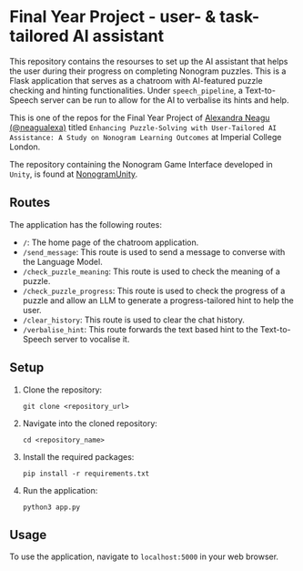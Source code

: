 # Final Year Project - user- & task-tailored AI assistant

This repository contains the resourses to set up the AI assistant that helps the user during their progress on completing Nonogram puzzles.
This is a Flask application that serves as a chatroom with AI-featured puzzle checking and hinting functionalities.
Under `speech_pipeline`, a Text-to-Speech server can be run to allow for the AI to verbalise its hints and help.

This is one of the repos for the Final Year Project of [Alexandra Neagu (@neagualexa)](https://github.com/neagualexa) titled `Enhancing Puzzle-Solving with User-Tailored AI Assistance: A Study on Nonogram Learning Outcomes` at Imperial College London.

The repository containing the Nonogram Game Interface developed in `Unity`, is found at [NonogramUnity](https://github.com/neagualexa/NonogramUnity).

## Routes

The application has the following routes:

- `/`: The home page of the chatroom application.
- `/send_message`: This route is used to send a message to converse with the Language Model.
- `/check_puzzle_meaning`: This route is used to check the meaning of a puzzle.
- `/check_puzzle_progress`: This route is used to check the progress of a puzzle and allow an LLM to generate a progress-tailored hint to help the user.
- `/clear_history`: This route is used to clear the chat history.
- `/verbalise_hint`: This route forwards the text based hint to the Text-to-Speech server to vocalise it.

## Setup

1. Clone the repository:
    ```
    git clone <repository_url>
    ```

2. Navigate into the cloned repository:
    ```
    cd <repository_name>
    ```

3. Install the required packages:
    ```
    pip install -r requirements.txt
    ```

4. Run the application:
    ```
    python3 app.py
    ```

## Usage

To use the application, navigate to `localhost:5000` in your web browser.



